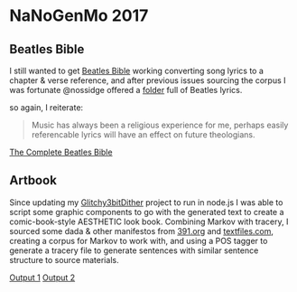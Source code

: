 NaNoGenMo 2017
==============


Beatles Bible
------------

I still wanted to get [Beatles Bible][1] working converting song lyrics to a
chapter &amp; verse reference, and after previous issues sourcing the corpus I
was fortunate @nossidge offered a [folder][3] full of Beatles lyrics.

so again, I reiterate:

> Music has always been a religious experience for me, perhaps easily
> referencable lyrics will have an effect on future theologians.

[The Complete Beatles Bible][6]



Artbook
-------

Since updating my [Glitchy3bitDither][2] project to run in node.js I was able
to script some graphic components to go with the generated text to create a
comic-book-style AESTHETIC look book. Combining Markov with tracery, I sourced
some dada &amp; other manifestos from [391.org][4] and [textfiles.com][5],
creating a corpus for Markov to work with, and using a POS tagger to generate a
tracery file to generate sentences with similar sentence structure to source
materials.

[Output 1][7]
[Output 2][8]


[1]: http://JKirchartz.com/NaNoGenMo/2016
[2]: https://github.com/JKirchartz/Glitchy3bitdither
[3]: https://mega.nz/#!ASBxRYrA!Ko01ovAqYRuPAKDuhj1V5-HpJ7eWe21OilyEelSCXpg
[4]: http://391.org/dada-manifestos.html
[5]: http://textfiles.com/directory.html
[6]: http://JKirchartz.com/NaNoGenMo/2017/BeatlesBible/index.html
[7]: http://JKirchartz.com/NaNoGenMo/2017/Artbook/one/index.html
[8]: http://JKirchartz.com/NaNoGenMo/2017/Artbook/two/index.html
